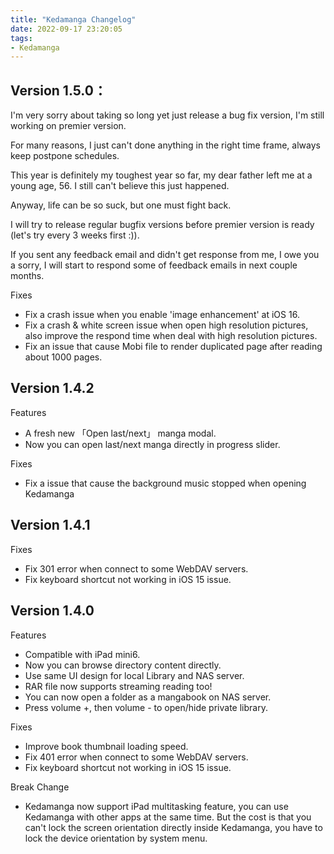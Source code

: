 ```yaml
---
title: "Kedamanga Changelog"
date: 2022-09-17 23:20:05
tags:
- Kedamanga
---
```


## Version 1.5.0：

I'm very sorry about taking so long yet just release a bug fix version, I'm still working on premier version.

For many reasons, I just can't done anything in the right time frame, always keep postpone schedules.

This year is definitely my toughest year so far, my dear father left me at a young age, 56. I still can't believe this just happened.

Anyway, life can be so suck, but one must fight back.

I will try to release regular bugfix versions before premier version is ready (let's try every 3 weeks first :)).

If you sent any feedback email and didn't get response from me, I owe you a sorry, I will start to respond some of feedback emails in next couple months.

Fixes
- Fix a crash issue when you enable 'image enhancement' at iOS 16.
- Fix a crash & white screen issue when open high resolution pictures, also improve the respond time when deal with high resolution pictures.
- Fix an issue that cause Mobi file to render duplicated page after reading about 1000 pages.


## Version 1.4.2
Features
- A fresh new 「Open last/next」 manga modal.
- Now you can open last/next manga directly in progress slider.

Fixes
- Fix a issue that cause the background music stopped when opening Kedamanga

## Version 1.4.1
Fixes
- Fix 301 error when connect to some WebDAV servers.
- Fix keyboard shortcut not working in iOS 15 issue.

## Version 1.4.0
Features
- Compatible with iPad mini6.
- Now you can browse directory content directly.
- Use same UI design for local Library and NAS server.
- RAR file now supports streaming reading too!
- You can now open a folder as a mangabook on NAS server.
- Press volume +, then volume - to open/hide private library.

Fixes
- Improve book thumbnail loading speed.
- Fix 401 error when connect to some WebDAV servers.
- Fix keyboard shortcut not working in iOS 15 issue.

Break Change
- Kedamanga now support iPad multitasking feature, you can use Kedamanga with other apps at the same time. But the cost is that you can't lock the screen orientation directly inside Kedamanga, you have to lock the device orientation by system menu.
